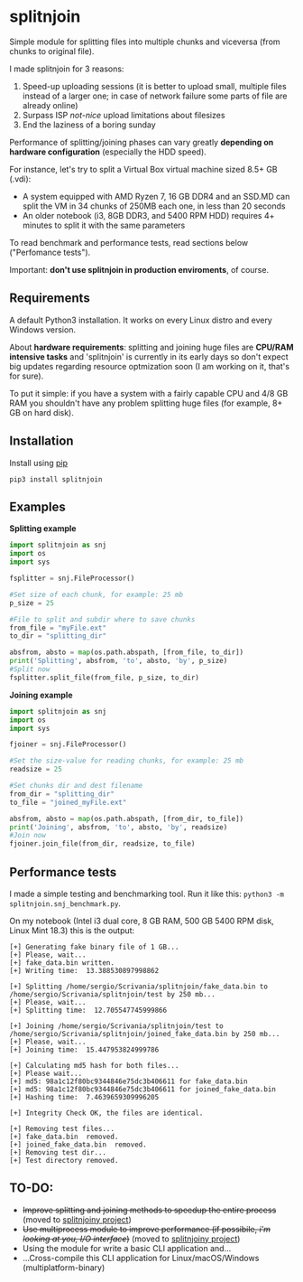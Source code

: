 # splitnjoin
Simple module for splitting files into multiple chunks and viceversa (from chunks to original file).

I made splitnjoin for 3 reasons:
1. Speed-up uploading sessions (it is better to upload small, multiple files instead of a larger one; in case of network failure some parts of file are already online)
2. Surpass ISP _not-nice_ upload limitations about filesizes
3. End the laziness of a boring sunday

Performance of splitting/joining phases can vary greatly **depending on hardware configuration** (especially the HDD speed). 

For instance, let's try to split a Virtual Box virtual machine sized 8.5+ GB (.vdi): 
- A system equipped with AMD Ryzen 7, 16 GB DDR4 and an SSD.MD can split the VM in 34 chunks of 250MB each one, in less than 20 seconds
- An older notebook (i3, 8GB DDR3, and 5400 RPM HDD) requires 4+ minutes to split it with the same parameters

To read benchmark and performance tests, read sections below ("Perfomance tests").

Important: **don't use splitnjoin in production enviroments**, of course.

## Requirements

A default Python3 installation. It works on every Linux distro and every Windows version.

About **hardware requirements**: splitting and joining huge files are **CPU/RAM intensive tasks** and 'splitnjoin' is currently in its early days so don't expect big updates regarding resource optmization soon (I am working on it, that's for sure).

To put it simple: if you have a system with a fairly capable CPU and 4/8 GB RAM you shouldn't have any problem splitting huge files (for example, 8+ GB on hard disk).

## Installation
Install using [pip](https://pip.pypa.io/en/stable/quickstart/)

`pip3 install splitnjoin`

## Examples
**Splitting example**

```Python
import splitnjoin as snj
import os
import sys

fsplitter = snj.FileProcessor()

#Set size of each chunk, for example: 25 mb
p_size = 25

#File to split and subdir where to save chunks
from_file = "myFile.ext"
to_dir = "splitting_dir"

absfrom, absto = map(os.path.abspath, [from_file, to_dir])
print('Splitting', absfrom, 'to', absto, 'by', p_size)
#Split now
fsplitter.split_file(from_file, p_size, to_dir)
```
**Joining example**

```Python
import splitnjoin as snj
import os
import sys

fjoiner = snj.FileProcessor()

#Set the size-value for reading chunks, for example: 25 mb
readsize = 25

#Set chunks dir and dest filename
from_dir = "splitting_dir"
to_file = "joined_myFile.ext"

absfrom, absto = map(os.path.abspath, [from_dir, to_file])
print('Joining', absfrom, 'to', absto, 'by', readsize)
#Join now
fjoiner.join_file(from_dir, readsize, to_file)
```

## Performance tests

I made a simple testing and benchmarking tool. Run it like this: `python3 -m splitnjoin.snj_benchmark.py`. 

On my notebook (Intel i3 dual core, 8 GB RAM, 500 GB 5400 RPM disk, Linux Mint 18.3) this is the output:
 
```
[+] Generating fake binary file of 1 GB...
[+] Please, wait...
[+] fake_data.bin written.
[+] Writing time:  13.388530897998862

[+] Splitting /home/sergio/Scrivania/splitnjoin/fake_data.bin to /home/sergio/Scrivania/splitnjoin/test by 250 mb...
[+] Please, wait...
[+] Splitting time:  12.705547745999866

[+] Joining /home/sergio/Scrivania/splitnjoin/test to /home/sergio/Scrivania/splitnjoin/joined_fake_data.bin by 250 mb...
[+] Please, wait...
[+] Joining time:  15.447953824999786

[+] Calculating md5 hash for both files...
[+] Please wait...
[+] md5: 98a1c12f80bc9344846e75dc3b406611 for fake_data.bin
[+] md5: 98a1c12f80bc9344846e75dc3b406611 for joined_fake_data.bin
[+] Hashing time:  7.4639659309996205

[+] Integrity Check OK, the files are identical.

[+] Removing test files...
[+] fake_data.bin  removed.
[+] joined_fake_data.bin  removed.
[+] Removing test dir...
[+] Test directory removed.
```
## TO-DO:
- ~~Improve splitting and joining methods to speedup the entire process~~ (moved to [splitnjoiny project](https://github.com/SNN01/splitnjoiny))
- ~~Use multiprocess module to improve performance (if possibile, *i'm looking at you, I/O interface*)~~ (moved to [splitnjoiny project](https://github.com/SNN01/splitnjoiny))
- Using the module for write a basic CLI application and...
- ...Cross-compile this CLI application for Linux/macOS/Windows (multiplatform-binary)
